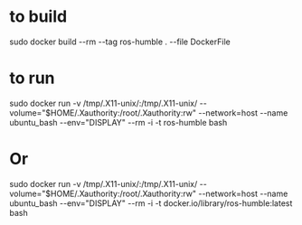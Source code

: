
# to build

 sudo docker build --rm  --tag ros-humble . --file DockerFile

# to run

 sudo docker run -v /tmp/.X11-unix/:/tmp/.X11-unix/ --volume="$HOME/.Xauthority:/root/.Xauthority:rw" --network=host --name ubuntu_bash --env="DISPLAY" --rm -i -t ros-humble bash

# Or

 sudo docker run -v /tmp/.X11-unix/:/tmp/.X11-unix/ --volume="$HOME/.Xauthority:/root/.Xauthority:rw" --network=host --name ubuntu_bash --env="DISPLAY" --rm -i -t docker.io/library/ros-humble:latest bash

